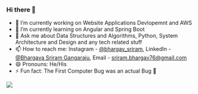 ### Hi there 👋

- 🔭 I’m currently working on Website Applications Devlopemnt and AWS
- 🌱 I’m currently learning on Angular and Spring Boot
- 💬 Ask me about Data Structures and Algorithms, Python, System Architecture and Design and any tech related stuff
- 📫 How to reach me: Instagram - [@bhargav_sriram](https://www.instagram.com/bhargav_sriram/), LinkedIn - [@Bhargava Sriram Gangaraju](https://www.linkedin.com/in/bhargava-sriram-gangaraju/), Email - sriram.bhargav76@gmail.com 
- 😄 Pronouns: He/His
- ⚡ Fun fact: The First Computer Bug was an actual Bug 🔌
<img src="https://github-readme-stats.vercel.app/api?username=sriram0603&&show_icons=true&title_color=ffffff&icon_color=bb2acf&text_color=daf7dc&bg_color=151515">
